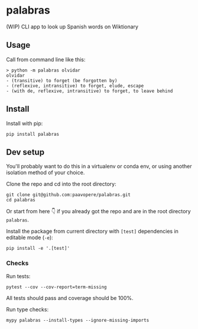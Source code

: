# palabras
(WIP) CLI app to look up Spanish words on Wiktionary

## Usage

Call from command line like this:
```
> python -m palabras olvidar
olvidar
- (transitive) to forget (be forgotten by)
- (reflexive, intransitive) to forget, elude, escape
- (with de, reflexive, intransitive) to forget, to leave behind
```

## Install

Install with pip:

```
pip install palabras
```

## Dev setup

You'll probably want to do this in a virtualenv or conda env, or using another isolation method of your choice.

Clone the repo and cd into the root directory:

```
git clone git@github.com:paavopere/palabras.git
cd palabras
```

Or start from here 👇 if you already got the repo and are in the root directory `palabras`.

Install the package from current directory with `[test]` dependencies in editable mode (`-e`):

```
pip install -e '.[test]'
```

### Checks

Run tests:

```
pytest --cov --cov-report=term-missing
```

All tests should pass and coverage should be 100%.

Run type checks:
```
mypy palabras --install-types --ignore-missing-imports
```
